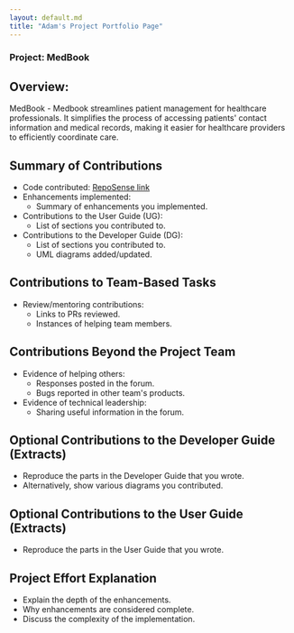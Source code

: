 ```yaml
---
layout: default.md
title: "Adam's Project Portfolio Page"
---
```


### Project: MedBook

## Overview:
MedBook - Medbook streamlines patient management for healthcare professionals. 
It simplifies the process of accessing patients' contact information and medical records, making it easier for healthcare providers to efficiently coordinate care.


## Summary of Contributions
- Code contributed: [RepoSense link](https://nus-cs2103-ay2324s1.github.io/tp-dashboard/?search=adammangzijun&breakdown=true)
- Enhancements implemented:
    - Summary of enhancements you implemented.
- Contributions to the User Guide (UG):
    - List of sections you contributed to.
- Contributions to the Developer Guide (DG):
    - List of sections you contributed to.
    - UML diagrams added/updated.

## Contributions to Team-Based Tasks
- Review/mentoring contributions:
    - Links to PRs reviewed.
    - Instances of helping team members.

## Contributions Beyond the Project Team
- Evidence of helping others:
    - Responses posted in the forum.
    - Bugs reported in other team's products.
- Evidence of technical leadership:
    - Sharing useful information in the forum.

## Optional Contributions to the Developer Guide (Extracts)
- Reproduce the parts in the Developer Guide that you wrote.
- Alternatively, show various diagrams you contributed.

## Optional Contributions to the User Guide (Extracts)
- Reproduce the parts in the User Guide that you wrote.

## Project Effort Explanation
- Explain the depth of the enhancements.
- Why enhancements are considered complete.
- Discuss the complexity of the implementation.
